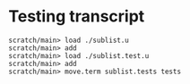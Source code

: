 # Testing transcript

```ucm
scratch/main> load ./sublist.u
scratch/main> add
scratch/main> load ./sublist.test.u
scratch/main> add
scratch/main> move.term sublist.tests tests
```

